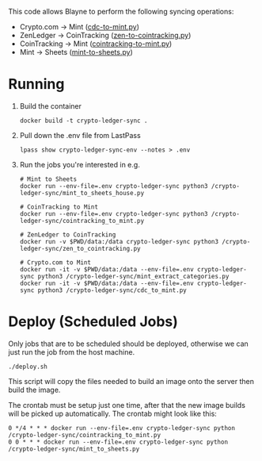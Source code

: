 This code allows Blayne to perform the following syncing operations:

* Crypto.com → Mint ([cdc-to-mint.py](crypto-ledger-sync/cdc_to_mint.py))
* ZenLedger → CoinTracking ([zen-to-cointracking.py](crypto-ledger-sync/zen_to_cointracking.py))
* CoinTracking → Mint ([cointracking-to-mint.py](crypto-ledger-sync/cointracking_to_mint.py))
* Mint → Sheets ([mint-to-sheets.py](crypto-ledger-sync/mint_to_sheets.py))

# Running

1. Build the container

       docker build -t crypto-ledger-sync .

2. Pull down the .env file from LastPass

       lpass show crypto-ledger-sync-env --notes > .env

3. Run the jobs you're interested in e.g.
      
       # Mint to Sheets
       docker run --env-file=.env crypto-ledger-sync python3 /crypto-ledger-sync/mint_to_sheets_house.py

       # CoinTracking to Mint
       docker run --env-file=.env crypto-ledger-sync python3 /crypto-ledger-sync/cointracking_to_mint.py

       # ZenLedger to CoinTracking
       docker run -v $PWD/data:/data crypto-ledger-sync python3 /crypto-ledger-sync/zen_to_cointracking.py

       # Crypto.com to Mint
       docker run -it -v $PWD/data:/data --env-file=.env crypto-ledger-sync python3 /crypto-ledger-sync/mint_extract_categories.py
       docker run -it -v $PWD/data:/data --env-file=.env crypto-ledger-sync python3 /crypto-ledger-sync/cdc_to_mint.py


# Deploy (Scheduled Jobs)

Only jobs that are to be scheduled should be deployed, otherwise we can just
run the job from the host machine.

    ./deploy.sh

This script will copy the files needed to build an image onto the server then
build the image. 

The crontab must be setup just one time, after that the new image builds will
be picked up automatically. The crontab might look like this:

    0 */4 * * * docker run --env-file=.env crypto-ledger-sync python /crypto-ledger-sync/cointracking_to_mint.py
    0 0 * * * docker run --env-file=.env crypto-ledger-sync python /crypto-ledger-sync/mint_to_sheets.py